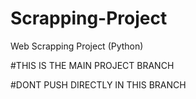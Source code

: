 # Scrapping-Project
Web Scrapping Project (Python)

#THIS IS THE MAIN PROJECT BRANCH 

#DONT PUSH DIRECTLY IN THIS BRANCH
